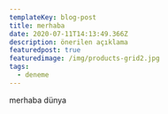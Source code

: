 ```yaml
---
templateKey: blog-post
title: merhaba
date: 2020-07-11T14:13:49.366Z
description: önerilen açıklama
featuredpost: true
featuredimage: /img/products-grid2.jpg
tags:
  - deneme
---
```

merhaba dünya

<script type="text/javascript" src="https://platform.linkedin.com/badges/js/profile.js" async defer></script>